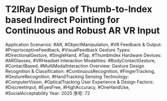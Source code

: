 # T2IRay Design of Thumb-to-Index based Indirect Pointing for Continuous and Robust AR VR Input

Application Scenarios: #AR, #ObjectManipulation, #VR
Feedback & Output: #ProprioceptiveFeedback, #VisualFeedback
Gesture Types: #DirectionalGesture, #SingleHand, #Tap, #ThumbIndex
Hardware Devices: #ARGlasses, #VRHeadset
Interaction Modalities: #BodyContactGesture, #ContactBased, #MultiModalInteraction
Overview: Gesture Design
Recognition & Classification: #ContinuousRecognition, #FingerTracking, #GestureRecognition, #HandTracking
Sensing Technology: #ComputerVision, #OpticalTracking
User Experience & Design Factors: #DiscreetInput, #EyesFree, #HighAccuracy, #OneHandUse, #SocialAcceptability
Year: 2025
序号: 72